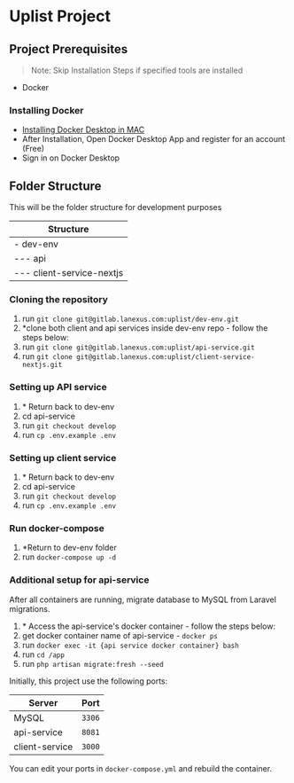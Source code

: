 # Uplist Project

## Project Prerequisites

> Note: Skip Installation Steps if specified tools are installed

- Docker

### Installing Docker

- [Installing Docker Desktop in MAC](https://docs.docker.com/docker-for-mac/install/)
- After Installation, Open Docker Desktop App and register for an account (Free)
- Sign in on Docker Desktop

## Folder Structure

 This will be the folder structure for development purposes

|         Structure         |   
|---------------------------|   
| - dev-env                 |
| --- api                   |
| --- client-service-nextjs |

### Cloning the repository

1. run `git clone git@gitlab.lanexus.com:uplist/dev-env.git`
2. \*clone both client and api services inside dev-env repo - follow the steps below:
3. run `git clone git@gitlab.lanexus.com:uplist/api-service.git`
4. run `git clone git@gitlab.lanexus.com:uplist/client-service-nextjs.git`

### Setting up API service

1. \* Return back to dev-env
2. cd api-service
3. run `git checkout develop`
4. run `cp .env.example .env`

### Setting up client service

1. \* Return back to dev-env
2. cd api-service
3. run `git checkout develop`
4. run `cp .env.example .env`

### Run docker-compose

1. \*Return to dev-env folder
2. run `docker-compose up -d`

### Additional setup for api-service

 After all containers are running, migrate database to MySQL from Laravel migrations.

1. \* Access the api-service's docker container - follow the steps below:
2. get docker container name of api-service - `docker ps`
3. run `docker exec -it {api service docker container} bash`
4. run `cd /app`
5. run `php artisan migrate:fresh --seed`

Initially, this project use the following ports:

| Server         | Port   |
| -------------- | ------ |
| MySQL          | `3306` |
| api-service    | `8081` |
| client-service | `3000` |

You can edit your ports in `docker-compose.yml` and rebuild the container.

